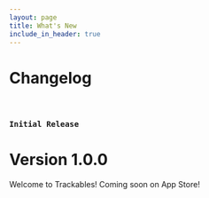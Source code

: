 ```yaml
---
layout: page
title: What's New
include_in_header: true
---
```


# Changelog
<br>

### `Initial Release`
# **Version 1.0.0**
Welcome to Trackables! Coming soon on App Store!
